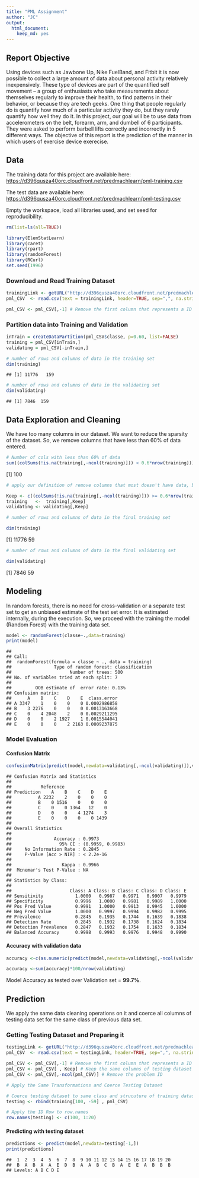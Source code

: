 ```yaml
---
title: "PML Assignment"
author: "JC"
output:
  html_document:
    keep_md: yes
---
```


## Report Objective

Using devices such as Jawbone Up, Nike FuelBand, and Fitbit it is now possible to collect a large amount of data about personal activity relatively inexpensively. These type of devices are part of the quantified self movement – a group of enthusiasts who take measurements about themselves regularly to improve their health, to find patterns in their behavior, or because they are tech geeks. One thing that people regularly do is quantify how much of a particular activity they do, but they rarely quantify how well they do it. In this project, our goal will be to use data from accelerometers on the belt, forearm, arm, and dumbell of 6 participants. They were asked to perform barbell lifts correctly and incorrectly in 5 different ways. The objective of this report is the prediction of the manner in which users of exercise device exerecise.

## Data

The training data for this project are available here: https://d396qusza40orc.cloudfront.net/predmachlearn/pml-training.csv

The test data are available here: https://d396qusza40orc.cloudfront.net/predmachlearn/pml-testing.csv

Empty the workspace, load all libraries used, and set seed for reproducibility.


```r
rm(list=ls(all=TRUE))

library(ElemStatLearn)
library(caret)
library(rpart)
library(randomForest)
library(RCurl)
set.seed(1996)
```

### Download and Read Training Dataset




```r
trainingLink <- getURL("http://d396qusza40orc.cloudfront.net/predmachlearn/pml-training.csv")
pml_CSV  <- read.csv(text = trainingLink, header=TRUE, sep=",", na.strings=c("NA",""))

pml_CSV <- pml_CSV[,-1] # Remove the first column that represents a ID Row
```

### Partition data into Training and Validation


```r
inTrain = createDataPartition(pml_CSV$classe, p=0.60, list=FALSE)
training = pml_CSV[inTrain,]
validating = pml_CSV[-inTrain,]

# number of rows and columns of data in the training set
dim(training)
```

```
## [1] 11776   159
```

```r
# number of rows and columns of data in the validating set
dim(validating)
```

```
## [1] 7846  159
```

## Data Exploration and Cleaning

We have too many columns in our dataset. We want to reduce the sparsity of the dataset.
So, we remove columns that have less than 60% of data entered.


```r
# Number of cols with less than 60% of data
sum((colSums(!is.na(training[,-ncol(training)])) < 0.6*nrow(training)))
```

[1] 100

```r
# apply our definition of remove columns that most doesn't have data, before its apply to the model.

Keep <- c((colSums(!is.na(training[,-ncol(training)])) >= 0.6*nrow(training)))
training   <-  training[,Keep]
validating <- validating[,Keep]

# number of rows and columns of data in the final training set

dim(training)
```

[1] 11776    59

```r
# number of rows and columns of data in the final validating set

dim(validating)
```

[1] 7846   59


## Modeling
In random forests, there is no need for cross-validation or a separate test set to get an unbiased estimate of the test set error. It is estimated internally, during the execution. So, we proceed with the training the model (Random Forest) with the training data set.


```r
model <- randomForest(classe~.,data=training)
print(model)
```

```
## 
## Call:
##  randomForest(formula = classe ~ ., data = training) 
##                Type of random forest: classification
##                      Number of trees: 500
## No. of variables tried at each split: 7
## 
##         OOB estimate of  error rate: 0.13%
## Confusion matrix:
##      A    B    C    D    E  class.error
## A 3347    1    0    0    0 0.0002986858
## B    3 2276    0    0    0 0.0013163668
## C    0    4 2048    2    0 0.0029211295
## D    0    0    2 1927    1 0.0015544041
## E    0    0    0    2 2163 0.0009237875
```

### Model Evaluation

#### Confusion Matrix


```r
confusionMatrix(predict(model,newdata=validating[,-ncol(validating)]),validating$classe)
```

```
## Confusion Matrix and Statistics
## 
##           Reference
## Prediction    A    B    C    D    E
##          A 2232    2    0    0    0
##          B    0 1516    0    0    0
##          C    0    0 1364   12    0
##          D    0    0    4 1274    3
##          E    0    0    0    0 1439
## 
## Overall Statistics
##                                           
##                Accuracy : 0.9973          
##                  95% CI : (0.9959, 0.9983)
##     No Information Rate : 0.2845          
##     P-Value [Acc > NIR] : < 2.2e-16       
##                                           
##                   Kappa : 0.9966          
##  Mcnemar's Test P-Value : NA              
## 
## Statistics by Class:
## 
##                      Class: A Class: B Class: C Class: D Class: E
## Sensitivity            1.0000   0.9987   0.9971   0.9907   0.9979
## Specificity            0.9996   1.0000   0.9981   0.9989   1.0000
## Pos Pred Value         0.9991   1.0000   0.9913   0.9945   1.0000
## Neg Pred Value         1.0000   0.9997   0.9994   0.9982   0.9995
## Prevalence             0.2845   0.1935   0.1744   0.1639   0.1838
## Detection Rate         0.2845   0.1932   0.1738   0.1624   0.1834
## Detection Prevalence   0.2847   0.1932   0.1754   0.1633   0.1834
## Balanced Accuracy      0.9998   0.9993   0.9976   0.9948   0.9990
```

#### Accuracy with validation data


```r
accuracy <-c(as.numeric(predict(model,newdata=validating[,-ncol(validating)])==validating$classe))

accuracy <-sum(accuracy)*100/nrow(validating)
```

Model Accuracy as tested over Validation set = **99.7%**.  

## Prediction
We apply the same data cleaning operations on it and coerce all columns of testing data set for the same class of previous data set. 

### Getting Testing Dataset and Preparing it


```r
testingLink <- getURL("http://d396qusza40orc.cloudfront.net/predmachlearn/pml-testing.csv")
pml_CSV  <- read.csv(text = testingLink, header=TRUE, sep=",", na.strings=c("NA",""))

pml_CSV <- pml_CSV[,-1] # Remove the first column that represents a ID Row
pml_CSV <- pml_CSV[ , Keep] # Keep the same columns of testing dataset
pml_CSV <- pml_CSV[,-ncol(pml_CSV)] # Remove the problem ID

# Apply the Same Transformations and Coerce Testing Dataset

# Coerce testing dataset to same class and strucuture of training dataset 
testing <- rbind(training[100, -59] , pml_CSV) 

# Apply the ID Row to row.names
row.names(testing) <- c(100, 1:20)
```

#### Predicting with testing dataset


```r
predictions <- predict(model,newdata=testing[-1,])
print(predictions)
```

```
##  1  2  3  4  5  6  7  8  9 10 11 12 13 14 15 16 17 18 19 20 
##  B  A  B  A  A  E  D  B  A  A  B  C  B  A  E  E  A  B  B  B 
## Levels: A B C D E
```
